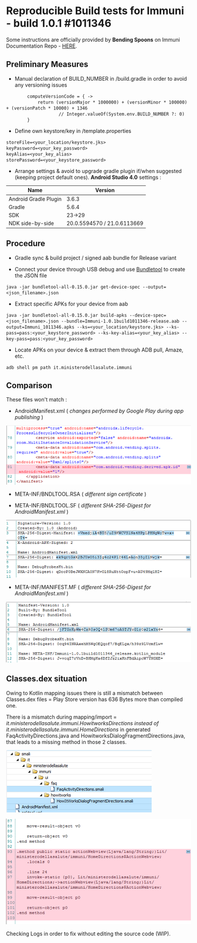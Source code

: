 # Reproducible Build tests for Immuni - build 1.0.1 #1011346

Some instructions are officially provided by **Bending Spoons** on Immuni Documentation Repo - [HERE](https://github.com/immuni-app/immuni-documentation/blob/master/Technology%20Description.md#reproducible-builds).

## Preliminary Measures

- Manual declaration of BUILD_NUMBER in <project>/build.gradle in order to avoid any versioning issues

```
        computeVersionCode = { ->
            return (versionMajor * 1000000) + (versionMinor * 100000) + (versionPatch * 10000) + 1346
                    // Integer.valueOf(System.env.BUILD_NUMBER ?: 0)
        }
```

- Define own keystore/key in <project>/template.properties

```
storeFile=<your_location/keystore.jks>
keyPassword=<your_key_password>
keyAlias=<your_key_alias>
storePassword=<your_keystore_password>
```
		
- Arrange settings & avoid to upgrade gradle plugin if/when suggested (keeping project default ones). **Android Studio 4.0** settings : 

Name | Version
-----|--------
Android Gradle Plugin | 3.6.3
Gradle | 5.6.4
SDK | 23->29
NDK side-by-side | 20.0.5594570 / 21.0.6113669

## Procedure

- Gradle sync & build project / signed aab bundle for Release variant

- Connect your device through USB debug and use [Bundletool](https://developer.android.com/studio/command-line/bundletool) to create the JSON file

```
java -jar bundletool-all-0.15.0.jar get-device-spec --output=<json_filename>.json
```

- Extract specific APKs for your device from aab

```
java -jar bundletool-all-0.15.0.jar build-apks --device-spec=<json_filename>.json --bundle=Immuni-1.0.1build1011346-release.aab --output=Immuni_1011346.apks --ks=<your_location/keystore.jks> --ks-pass=pass:<your_keystore_password> --ks-key-alias=<your_key_alias> --key-pass=pass:<your_key_password>
```

- Locate APKs on your device & extract them through ADB pull, Amaze, etc.

```
adb shell pm path it.ministerodellasalute.immuni
```

## Comparison

These files won't match :

- AndroidManifest.xml ( _changes performed by Google Play during app publishing_ )

![](photo_androidmanifest_xml.png)

- META-INF/BNDLTOOL.RSA ( _different sign certificate_ )

- META-INF/BNDLTOOL.SF ( _different SHA-256-Digest for AndroidManifest.xml_ )

![](photo_bdnltool_sf.png)

- META-INF/MANIFEST.MF ( _different SHA-256-Digest for AndroidManifest.xml_ )

![](photo_manifest_mf.png)


## Classes.dex situation

Owing to Kotlin mapping issues there is still a mismatch between Classes.dex files = Play Store version has 636 Bytes more than compiled one.

There is a mismatch during mapping/import = _it.ministerodellasalute.immuni.HowitworksDirections instead of it.ministerodellasalute.immuni.HomeDirections_ in generated FaqActivityDirections.java and HowitworksDialogFragmentDirections.java, that leads to a missing method in those 2 classes.

![](photo_smalichk.png) 

![](photo_actionwebview.png)

Checking Logs in order to fix without editing the source code (WIP).




